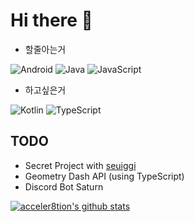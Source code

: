 # Hi there 👋

- 할줄아는거

![Android](https://img.shields.io/badge/-Android-00c717?style=for-the-badge&logo=android&logoColor=fff)
![Java](https://img.shields.io/badge/-Java-007396?style=for-the-badge&logo=java&logoColor=fff)
![JavaScript](https://img.shields.io/badge/-Javascript-007396?style=for-the-badge&logo=js&logoColor=fff)  <br>

- 하고싶은거

![Kotlin](https://img.shields.io/badge/-Kotlin-f2850b?style=for-the-badge&logo=kotlin&logoColor=fff)
![TypeScript](https://img.shields.io/badge/-Typescript-007396?style=for-the-badge&logo=ts&logoColor=fff)  <br>


## TODO

- Secret Project with [seuiggi](https://github.com/seuiggi)
- Geometry Dash API (using TypeScript)
- Discord Bot Saturn

[![acceler8tion's github stats](https://github-readme-stats.vercel.app/api?username=acceler8tion)](https://github.com/acceler8tion/github-readme-stats)
